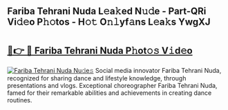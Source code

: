 ## Fariba Tehrani Nuda L𝚎a𝚔ed N𝚞𝚍e - Part-QRi Vi𝚍𝚎o P𝚑𝚘tos - H𝚘𝚝 O𝚗𝚕yf𝚊ns L𝚎a𝚔s YwgXJ

# <h2><a href="http://kf6ppq.oniu.top/?m=Fariba+Tehrani+Nuda">🔗👉 🔴 Fariba Tehrani Nuda P𝚑ot𝚘𝚜 V𝚒d𝚎o</a></h2>

[![Fariba Tehrani Nuda Nu𝚍e𝚜](https://i.imgur.com/0qMVB7G.gif)](http://kf6ppq.oniu.top/?m=Fariba+Tehrani+Nuda)
Social media innovator Fariba Tehrani Nuda, recognized for sharing dance and lifestyle knowledge, through presentations and vlogs. Exceptional choreographer Fariba Tehrani Nuda, famed for their remarkable abilities and achievements in creating dance routines.  
